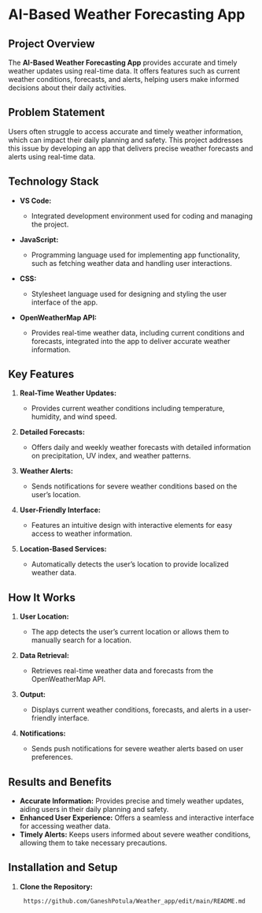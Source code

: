 # AI-Based Weather Forecasting App

## Project Overview

The **AI-Based Weather Forecasting App** provides accurate and timely weather updates using real-time data. It offers features such as current weather conditions, forecasts, and alerts, helping users make informed decisions about their daily activities.

## Problem Statement

Users often struggle to access accurate and timely weather information, which can impact their daily planning and safety. This project addresses this issue by developing an app that delivers precise weather forecasts and alerts using real-time data.

## Technology Stack

- **VS Code:**
  - Integrated development environment used for coding and managing the project.

- **JavaScript:**
  - Programming language used for implementing app functionality, such as fetching weather data and handling user interactions.

- **CSS:**
  - Stylesheet language used for designing and styling the user interface of the app.

- **OpenWeatherMap API:**
  - Provides real-time weather data, including current conditions and forecasts, integrated into the app to deliver accurate weather information.

## Key Features

1. **Real-Time Weather Updates:**
   - Provides current weather conditions including temperature, humidity, and wind speed.

2. **Detailed Forecasts:**
   - Offers daily and weekly weather forecasts with detailed information on precipitation, UV index, and weather patterns.

3. **Weather Alerts:**
   - Sends notifications for severe weather conditions based on the user’s location.

4. **User-Friendly Interface:**
   - Features an intuitive design with interactive elements for easy access to weather information.

5. **Location-Based Services:**
   - Automatically detects the user’s location to provide localized weather data.

## How It Works

1. **User Location:**
   - The app detects the user’s current location or allows them to manually search for a location.

2. **Data Retrieval:**
   - Retrieves real-time weather data and forecasts from the OpenWeatherMap API.

3. **Output:**
   - Displays current weather conditions, forecasts, and alerts in a user-friendly interface.

4. **Notifications:**
   - Sends push notifications for severe weather alerts based on user preferences.

## Results and Benefits

- **Accurate Information:** Provides precise and timely weather updates, aiding users in their daily planning and safety.
- **Enhanced User Experience:** Offers a seamless and interactive interface for accessing weather data.
- **Timely Alerts:** Keeps users informed about severe weather conditions, allowing them to take necessary precautions.

## Installation and Setup

1. **Clone the Repository:**
   ```bash
    https://github.com/GaneshPotula/Weather_app/edit/main/README.md
